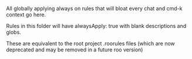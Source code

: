 All globally applying always on rules that will bloat every chat and cmd-k context go here.

Rules in this folder will have alwaysApply: true with blank descriptions and globs.

These are equivalent to the root project .roorules files (which are now deprecated and may be removed in a future roo version)
